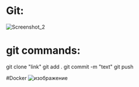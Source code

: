 # Git:
![Screenshot_2](https://github.com/Lomalseba/exam.29.06.23/assets/113580287/199cbf95-6b6b-4a67-9118-691927f8b9d2)
# git commands:
git clone "link"
git add .
git commit -m "text"
git push


#Docker
![изображение](https://github.com/Lomalseba/exam.29.06.23/assets/113580287/f532002e-41f7-438f-adf5-a4719927c64d)

